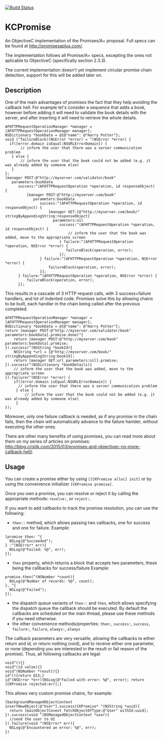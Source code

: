 [![Build Status](https://travis-ci.org/cristik/CKPromise.svg?branch=develop)](https://travis-ci.org/cristik/CKPromise)

# KCPromise

An ObjectiveC implementation of the Promises/A+ proposal.
Full specs can be found at http://promisesaplus.com/.

The implementation follows all Promise/A+ specs, excepting the ones not aplicable to ObjectiveC (specifically section 2.3.3).

The current implementation doesn't yet implement circular promise chain detection, support for this will be added later on.

## Description

One of the main advantages of promises the fact that they help avoiding the callback hell. For example let's consider a sequence that adds a book, however before adding it will need to validate the book details with the server, and after inserting it will need to retrieve the whole details.

```objc
AFHTTPRequestOperationManager *manager = [AFHTTPRequestOperationManager manager];
NSDictionary *bookData = @{@"name": @"Harry Potter"};
void (^failureBlock)(NSError *error) = ^(NSError *error) {
  if([error.domain isEqual:NSURLErrorDomain]) {
       // inform the user that there was a server communication problem
   } else {
       // inform the user that the book could not be added (e.g. it was already added by someone else)
   }
};
[manager POST:@"http://myserver.com/validator/book" 
   parameters:bookData
      success:^(AFHTTPRequestOperation *operation, id responseObject) {
          [manager POST:@"http://myserver.com/book"
             parameters:bookData
                success:^(AFHTTPRequestOperation *operation, id responseObject) {
                    [manager GET:[@"http://myserver.com/book/" stringByAppendingString:responseObject]
                      parameters:nil
                         success:^(AFHTTPRequestOperation *operation, id responseObject) {
                             // inform the user that the book was added, move to the appropriate screen
                         } failure:^(AFHTTPRequestOperation *operation, NSError *error) {
                            failureBlock(operation, error);
                         }];
                } failure:^(AFHTTPRequestOperation *operation, NSError *error) {
                    failureBlock(operation, error);
                }];
      } failure:^(AFHTTPRequestOperation *operation, NSError *error) {
          failureBlock(operation, error);
      }];
```
This results in a cascade of 3 HTTP request calls, with 3 success+failure handlers, and lot of indented code. Promises solve this by allowing chains to be built, each handler in the chain being called after the previous completed.

```objc
AFHTTPRequestOperationManager *manager = [AFHTTPRequestOperationManager manager];
NSDictionary *bookData = @{@"name": @"Harry Potter"};
return [manager POST:@"http://myserver.com/validator/book" parameters:bookData].promise.done(^{
    return [manager POST:@"http://myserver.com/book" parameters:bookData].promise;
}).success(^(NSString *bookId){
    NSString *url = [@"http://myserver.com/book/" stringByAppendingString:bookId];
    return [manager GET:url parameters:nil].promise;
}).success(^(NSDictionary *bookDetails){
    // inform the user that the book was added, move to the appropriate screen
}).failure(^(NSError *error) {
    if([error.domain isEqual:NSURLErrorDomain]) {
      // inform the user that there was a server communication problem
     } else {
         // inform the user that the book could not be added (e.g. it was already added by someone else)
     }
});
```
Moreover, only one failure callback is needed, as if any promise in the chain fails, then the chain will automatically advance to the failure hanlder, without executing the other ones.

There are other many benefits of using promises, you can read more about them on my series of articles on promises: http://blog.cristik.com/2015/03/promises-and-objectivec-no-more-callback-hell/.

## Usage

You can create a promise either by using `[[CKPromise alloc] init]` or by using the convenience initializer `[CKPromise promise]`.

Once you own a promise, you can resolve or reject it by calling the appropriate methods: `resolve:`, or `reject:`.

If you want to add callbacks to track the promise resolution, you can use the following:
- `then::` method, which allows passing two callbacks, one for success and one for failure. 
Example:
```objc
[promise then: ^{
  NSLog(@"Succeeded");
} :^(NSError* err){
  NSLog(@"Failed: %@", err);
}];
```
- `then` property, which returns a block that accepts two parameters, these being the callbacks for success/failure
Example:
```objc
promise.then(^(NSNumber *count){
  NSLog(@"Number of records: %@", count);
}, ^{
  NSLog(@"Failed");
});
```
- the dispatch queue variants of `then::` and `then`, which allows specifying the dispatch queue the callback should be executed. By default the callbacks are scheduled on the main thread, please use these methods if you need otherwise.
- the other convenience methods/properties: `then:`, `success:`, `success`, `failure:`, `failure`, `always:`, `always`

The callback parameters are very versatile, allowing the callbacks to either return and id, or return nothing (void), and to receive either one parameter, or none (depending you are interested in the result or fail reason of the promise). Thus, all following callbacks are legal:

```objc
void^(){}
void^(id value){}
void^(NSNumber *result){}
id^(){return @15;}
id^(NSError *err){NSLog(@"Failed with error: %@", error); return [CKPromise rejected:err];}
```

This allows very custom promise chains, for example:
```objc
[backgroundManagedObjectContext insertNewObject:@"User"].success(CKPromise* ^(NSString *uuid){
  return [mainObjectConext fetchObjectOfType:@"User" withId:uuid];
}).success(void ^(NSManagedObjectContext *user){
  //send the user to UI
}).failure(void ^(NSError* err){
  NSLog(@"Encountered an error: %@", err);
})
```
